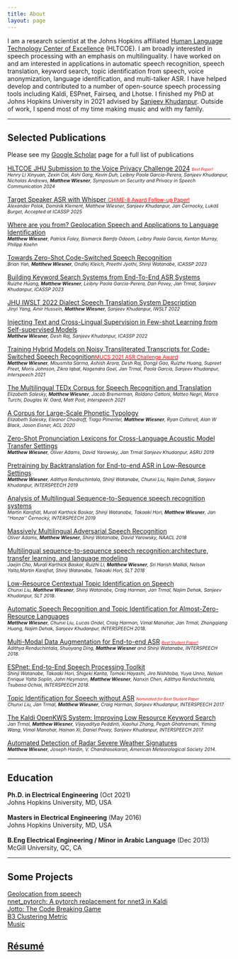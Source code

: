 ```yaml
---
title: About
layout: page
---
```

<!-- ![Profile Image]({{ site.url }}/{{ site.picture }}) -->

<p>I am a research scientist at the Johns Hopkins affiliated <a href="https://hltcoe.jhu.edu/">Human Language Technology Center of Excellence</a> (HLTCOE). I am broadly interested in speech processing with an emphasis on multilinguality. I have worked on and am interested in applications in automatic speech recognition, speech translation, keyword search, topic identification from speech, voice anonymization, language identification, and multi-talker ASR. I have helped develop and contributed to a number of open-source speech processing tools including Kaldi, ESPnet, Fairseq, and Lhotse.
I finished my PhD at Johns Hopkins University in 2021 advised by
<a href="https://www.clsp.jhu.edu/faculty/sanjeev-khudanpur">Sanjeev Khudanpur</a>. Outside of work,
I spend most of my time making music and with my family.</p> 

<hr>

<h2>Selected Publications</h2>

Please see my <a href="https://scholar.google.com/citations?user=6SVPrPUAAAAJ&hl=en&oi=ao">Google Scholar</a> page for a full list of publications<br />

<p><a href="https://www.voiceprivacychallenge.org/vp2024/docs/T8_____JHU_CLSP_____JHU_Submission_to_the_Voice_Privacy_Challenge_2024.pdf"> HLTCOE JHU Submission to the Voice Privacy Challenge 2024</a> <em style="font-size: 75%"><small><span style="color:red">Best Paper!</span></small></em><br />
<em style="font-size: 75%">Henry Li Xinyuan, Zexin Cai, Ashi Garg, Kevin Duh, Leibny Paola García-Perera, Sanjeev Khudanpur, Nicholas Andrews, <strong>Matthew Wiesner</strong>, 
Symposium on Security and Privacy in Speech Communication 2024</em></p>

<p><a href="https://arxiv.org/pdf/2409.09543"> Target Speaker ASR with Whisper </a><a href="https://www.chimechallenge.org/current/awards"><small><span style="color:red">CHiME-8 Award Follow-up Paper!</span></small></a><br />
<em style="font-size: 75%"> Alexander Polok, Dominik Klement, <srong> Matthew Wiesner</srong>, Sanjeev Khudanpur, Jan Černocky, Lukáš Burget, Accepted at ICASSP 2025</em></p>

<p><a href="https://aclanthology.org/2024.naacl-long.286.pdf"> Where are you from? Geolocation Speech and Applications to Language Identification</a><br />
<em style="font-size: 75%"> <strong>Matthew Wiesner</strong>, Patrick Foley, Bismarck Bamfo Odoom, Leibny Paola Garcia, Kenton Murray, Philipp Koehn </em> </p>

<p><a href="https://arxiv.org/pdf/2211.01458.pdf">Towards Zero-Shot Code-Switched Speech Recognition</a><br />
<em style="font-size: 75%">Brian Yan, <strong>Matthew Wiesner</strong>, Ondřej Kleich, Preethi Jyothi, Shinji Watanabe, ICASSP 2023</em></p>

<p><a href="https://par.nsf.gov/servlets/purl/10465905">Building Keyword Search Systems from End-To-End ASR Systems</a><br />
<em style="font-size: 75%">Ruizhe Huang, <strong>Matthew Wiesner</strong>, Leibny Paola García-Perera, Dan Povey, Jan Trmal, Sanjeev Khudanpur, ICASSP 2023</em></p>

<p><a href="https://aclanthology.org/2022.iwslt-1.29.pdf">JHU IWSLT 2022 Dialect Speech Translation System Description</a><br />
<em style="font-size: 75%">Jinyi Yang, Amir Hussein, <strong>Matthew Wiesner</strong>, Sanjeev Khudanpur, IWSLT 2022</em></p>

<p><a href="https://arxiv.org/pdf/2110.04863.pdf">Injecting Text and Cross-Lingual Supervision in Few-shot Learning from Self-supervised Models</a><br />
<em style="font-size: 75%"><strong>Matthew Wiesner</strong>, Desh Raj, Sanjeev Khudanpur, ICASSP 2022</em></p>

<p><a href="https://www.isca-speech.org/archive/pdfs/interspeech_2021/wiesner21_interspeech.pdf">Training Hybrid Models on Noisy Transliterated Transcripts for
  Code-Switched Speech Recognition<small><span style="color:red">MUCS 2021 ASR Challenge Award </span></small></a><br />
<em style="font-size: 75%"><strong>Matthew Wiesner</strong>, Mousmita Sarma, Ashish Arora, Desh Raj, Dongji Gao, Ruizhe Huang,
Supreet Preet, Moris Johnson, Zikra Iqbal, Nagendra Goel, Jan Trmal, Paola García, Sanjeev Khudanpur, Interspeech 2021</em></p>

<p><a href="https://www.isca-speech.org/archive/pdfs/interspeech_2021/salesky21_interspeech.pdf">The Multilingual TEDx Corpus for Speech Recognition and Translation</a><br />
<em style="font-size: 75%">Elizabeth Salesky, <strong>Matthew Wiesner</strong>, Jacob Bremerman, Roldano Cattoni, Matteo Negri, Marco Turchi, Douglas W. Oard, Matt Post, Interspeech 2021</em></p>
  
<p><a href="https://arxiv.org/pdf/2005.13962.pdf">A Corpus for Large-Scale Phonetic Typology</a><br />
<em style="font-size: 75%">Elizabeth Salesky, Eleanor Chodroff, Tiago Pimentel, <strong>Matthew Wiesner</strong>, Ryan Cotterell, Alan W Black, Jason Eisner, ACL 2020</em></p>

<p><a href="https://ieeexplore.ieee.org/abstract/document/9004019">Zero-Shot Pronunciation Lexicons for Cross-Language Acoustic Model Transfer Settings</a><br />
<em style="font-size: 75%"><strong>Matthew Wiesner</strong>, Oliver Adams, David Yarowsky, Jan Trmal Sanjeev Khudanpur, ASRU 2019</em></p>

<p><a href="https://arxiv.org/abs/1812.03919">Pretraining by Backtranslation for End-to-end ASR in Low-Resource Settings</a><br />
<em style="font-size: 75%"><strong>Matthew Wiesner</strong>, Adithya Renduchintala, Shinji Watanabe, Chunxi Liu, Najim Dehak, Sanjeev Khudanpur, INTERSPEECH 2019</em></p>

<p><a href="https://arxiv.org/abs/1811.03451">Analysis of Multilingual Sequence-to-Sequence speech recognition systems</a><br />
<em style="font-size: 75%">Martin Karafiát, Murali Karthick Baskar, Shinji Watanabe, Takaaki Hori, <strong>Matthew Wiesner</strong>, Jan "Honza'' Černocký, INTERSPEECH 2019</em></p>

<p><a href="https://www.aclweb.org/anthology/N19-1009">Massively Multilingual Adversarial Speech Recognition</a><br />
<em style="font-size: 75%">Oliver Adams, <strong>Matthew Wiesner</strong>, Shinji Watanabe, David Yarowsky, NAACL 2018</em></p>

<p><a href="https://arxiv.org/abs/1810.03459">Multilingual sequence-to-sequence speech recognition:architecture, transfer learning, and language modeling</a><br />
<em style="font-size: 75%">Jaejin Cho, Murali Karthick Baskar, Ruizhi Li, <strong>Matthew Wiesner</strong>, Sri Harish Mallidi, Nelson Yalta,Martin Karafiat, Shinji Watanabe, Takaaki Hori, SLT 2018</em></p>

<p><a href="https://arxiv.org/pdf/1807.06204.pdf">Low-Resource Centextual Topic Identification on Speech</a><br />
<em style="font-size: 75%">Chunxi Liu, <strong>Matthew Wiesner</strong>, Shinji Watanabe, Craig Harman, Jan Trmal, Najim Dehak, Sanjeev Khudanpur, SLT 2018.</em></p>

<p><a href="https://www.isca-speech.org/archive/Interspeech_2018/pdfs/1836.pdf">Automatic Speech Recognition and Topic Identification for Almost-Zero-Resource Languages</a><br />
<em style="font-size: 75%"><strong>Matthew Wiesner</strong>, Chunxi Liu, Lucas Ondel, Craig Harman, Vimal Manohar, Jan Trmal, Zhongqiang Huang, Najim Dehak, Sanjeev Khudanpur, INTERSPEECH 2018.</em></p>

<p><a href="https://www.isca-speech.org/archive/Interspeech_2018/abstracts/2456.html">Multi-Modal Data Augmentation for End-to-end ASR</a>
<a href="https://www.clsp.jhu.edu/2018/09/06/clsp-students-win-best-student-paper-award-at-interspeech-2018/"><em style="font-size: 75%"><small><span style="color:red">Best Student Paper!</span></small></em></a><br />
<em style="font-size: 75%">Adithya Renduchintala, Shuoyang Ding, <strong>Matthew Wiesner</strong> and Shinji Watanabe, INTERSPEECH 2018.</em></p>

<p><a href="https://www.isca-speech.org/archive/Interspeech_2018/abstracts/1456.html">ESPnet: End-to-End Speech Processing Toolkit</a><br />
<em style="font-size: 75%">Shinji Watanabe, Takaaki Hori, Shigeki Karita, Tomoki Hayashi, Jiro Nishitoba, Yuya Unno, Nelson Enrique Yalta Soplin, Jahn Heymann, <strong>Matthew Wiesner</strong>, Nanxin Chen, Adithya Renduchintala, Tsubasa Ochiai, INTERSPEECH 2018.</em></p>

<p><a href="https://www.isca-speech.org/archive/Interspeech_2017/pdfs/1093.PDF">Topic Identification for Speech without ASR</a> <em style="font-size: 75%"><small><span style="color:red">Nominated for Best Student Paper</span></small></em><br />
<em style="font-size: 75%">Chunxi Liu, Jan Trmal, <strong>Matthew Wiesner</strong>, Craig Harman, Sanjeev Khudanpur, INTERSPEECH 2017.</em></p>

<p><a href="https://www.isca-speech.org/archive/Interspeech_2017/pdfs/0601.PDF">The Kaldi OpenKWS System: Improving Low Resource Keyword Search</a><br />
<em style="font-size: 75%">Jan Trmal, <strong>Matthew Wiesner</strong>, Vijayaditya Peddinti, Xiaohui Zhang, Pegah Ghahremani, Yiming Wang, Vimal Manohar, Hainan Xi, Daniel Povey, Sanjeev Khudanpur, INTERSPEECH 2017.</em></p>

<p><a href="https://ams.confex.com/ams/94Annual/webprogram/Paper242901.html">Automated Detection of Radar Severe Weather Signatures</a><br />
<em style="font-size: 75%"><strong>Matthew Wiesner</strong>, Joseph Hardin, V. Chandrasekaran, American Meteorological Society 2014. </em></p>

<hr>

<h2>Education</h2>

<b>Ph.D. in Electrical Engineering</b> (Oct 2021) <br />
Johns Hopkins University, MD, USA
<br />
<br />
<b>Masters in Electrical Engineering</b> (May 2016) <br />
Johns Hopkins University, MD, USA
<br />
<br />
<b>B.Eng Electrical Engineering / Minor in Arabic Language</b> (Dec 2013) <br />
McGill University, QC, CA

<hr>

<h2>Some Projects</h2>
<a href="https://huggingface.co/spaces/geolocation-from-speech-demo/geolocation-from-speech-demo">Geolocation from speech </a><br />
<a href="https://github.com/m-wiesner/nnet_pytorch/tree/conda_install">nnet_pytorch: A pytorch replacement for nnet3 in Kaldi</a><br />
<a href="https://github.com/m-wiesner/Jotto">Jotto: The Code Breaking Game</a><br />
<a href="https://github.com/m-wiesner/BCUBED">B3 Clustering Metric</a><br />
<a href="https://soundcloud.com/groschatorange">Music</a>

<h2><a href="https://m-wiesner.github.io/Matthew_s_Resume-7.pdf">Résumé</a></h2>

